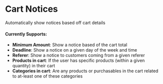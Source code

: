 # Cart Notices
Automatically show notices based off cart details

#### Currently Supports:
- **Minimum Amount**: Show a notice based of the cart total
- **Deadline**: Show a notice on a given day of the week and time
- **Referer**: Show a notice to customers coming from a given referer
- **Products in cart**: If the user has specific products (within a given quantity) in their cart
- **Categories in cart**: Are any products or purchasables in the cart related to at-least one of these categories  